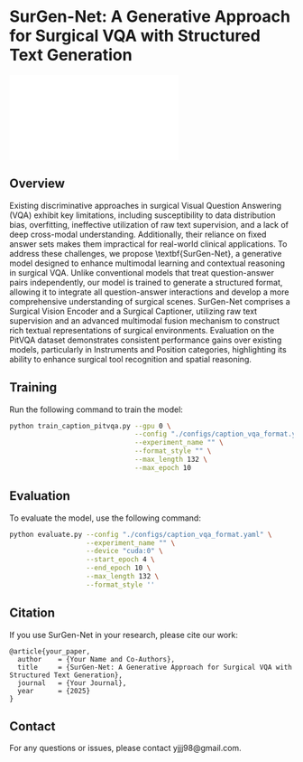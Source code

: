 # SurGen-Net: A Generative Approach for Surgical VQA with Structured Text Generation
![SurGen-Net Architecture](SurGen_Net.pdf)

## Overview

Existing discriminative approaches in surgical Visual Question Answering (VQA) exhibit key limitations, including susceptibility to data distribution bias, overfitting, ineffective utilization of raw text supervision, and a lack of deep cross-modal understanding. Additionally, their reliance on fixed answer sets makes them impractical for real-world clinical applications. To address these challenges, we propose \textbf{SurGen-Net}, a generative model designed to enhance multimodal learning and contextual reasoning in surgical VQA. Unlike conventional models that treat question-answer pairs independently, our model is trained to generate a structured format, allowing it to integrate all question-answer interactions and develop a more comprehensive understanding of surgical scenes.
SurGen-Net comprises a Surgical Vision Encoder and a Surgical Captioner, utilizing raw text supervision and an advanced multimodal fusion mechanism to construct rich textual representations of surgical environments. Evaluation on the PitVQA dataset demonstrates consistent performance gains over existing models, particularly in Instruments and Position categories, highlighting its ability to enhance surgical tool recognition and spatial reasoning.

## Training

Run the following command to train the model:

```bash
python train_caption_pitvqa.py --gpu 0 \
                               --config "./configs/caption_vqa_format.yaml" \
                               --experiment_name "" \
                               --format_style "" \
                               --max_length 132 \
                               --max_epoch 10  
```

## Evaluation

To evaluate the model, use the following command:

```bash
python evaluate.py --config "./configs/caption_vqa_format.yaml" \
                   --experiment_name "" \
                   --device "cuda:0" \
                   --start_epoch 4 \
                   --end_epoch 10 \
                   --max_length 132 \
                   --format_style ''  
```

## Citation

If you use SurGen-Net in your research, please cite our work:

```
@article{your_paper,
  author    = {Your Name and Co-Authors},
  title     = {SurGen-Net: A Generative Approach for Surgical VQA with Structured Text Generation},
  journal   = {Your Journal},
  year      = {2025}
}
```

## Contact

For any questions or issues, please contact yjjj98\@gmail.com.

